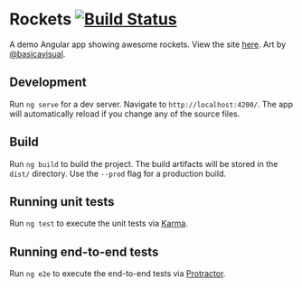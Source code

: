 # Rockets [![Build Status](https://travis-ci.org/fotijr/rockets.svg?branch=master)](https://travis-ci.org/fotijr/rockets)
A demo Angular app showing awesome rockets. View the site [here](https://rockets.fotijr.com/). Art by [@basicavisual](https://twitter.com/basicavisual).



## Development
Run `ng serve` for a dev server. Navigate to `http://localhost:4200/`. The app will automatically reload if you change any of the source files.


## Build

Run `ng build` to build the project. The build artifacts will be stored in the `dist/` directory. Use the `--prod` flag for a production build.

## Running unit tests

Run `ng test` to execute the unit tests via [Karma](https://karma-runner.github.io).

## Running end-to-end tests

Run `ng e2e` to execute the end-to-end tests via [Protractor](http://www.protractortest.org/).
